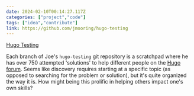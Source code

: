 ```yaml
---
date: 2024-02-10T00:14:27.117Z
categories: ["project","code"]
tags: ["idea","contribute"]
link: https://github.com/jmooring/hugo-testing
---
```

[Hugo Testing](https://github.com/jmooring/hugo-testing)

Each branch of Joe's `hugo-testing` git repository is a scratchpad where he has over 750 attempted 'solutions' to help different people on the [Hugo forum](https://discourse.gohugo.io). Seems like discovery requires starting at a specific topic (as opposed to searching for the problem or solution), but it's quite organized the way it is. How might being this prolific in helping others impact one's own skills?
